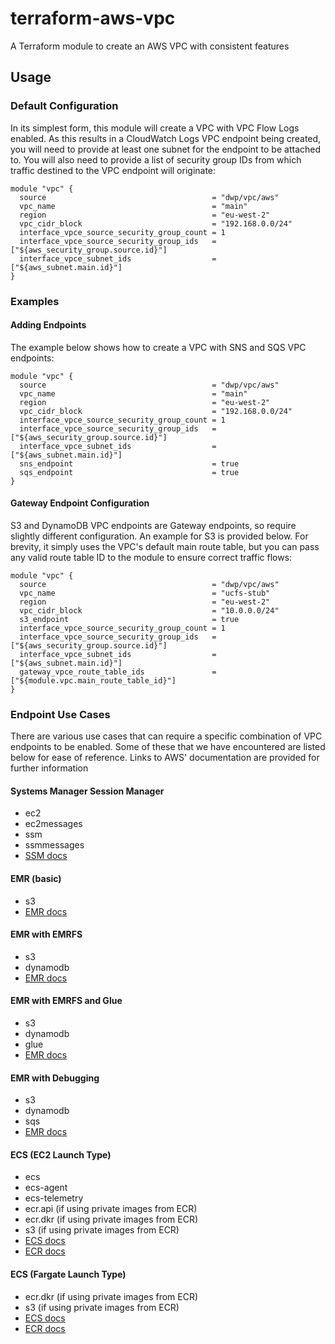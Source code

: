 # terraform-aws-vpc
A Terraform module to create an AWS VPC with consistent features

## Usage

### Default Configuration
In its simplest form, this module will create a VPC with VPC Flow Logs enabled.
As this results in a CloudWatch Logs VPC endpoint being created, you will need
to provide at least one subnet for the endpoint to be attached to. You will also
need to provide a list of security group IDs from which traffic destined to the
VPC endpoint will originate:

```
module "vpc" {
  source                                     = "dwp/vpc/aws"
  vpc_name                                   = "main"
  region                                     = "eu-west-2"
  vpc_cidr_block                             = "192.168.0.0/24"
  interface_vpce_source_security_group_count = 1
  interface_vpce_source_security_group_ids   = ["${aws_security_group.source.id}"]
  interface_vpce_subnet_ids                  = ["${aws_subnet.main.id}"]
}
```

### Examples

#### Adding Endpoints

The example below shows how to create a VPC with SNS and SQS VPC endpoints:

```
module "vpc" {
  source                                     = "dwp/vpc/aws"
  vpc_name                                   = "main"
  region                                     = "eu-west-2"
  vpc_cidr_block                             = "192.168.0.0/24"
  interface_vpce_source_security_group_count = 1
  interface_vpce_source_security_group_ids   = ["${aws_security_group.source.id}"]
  interface_vpce_subnet_ids                  = ["${aws_subnet.main.id}"]
  sns_endpoint                               = true
  sqs_endpoint                               = true
}
```

#### Gateway Endpoint Configuration

S3 and DynamoDB VPC endpoints are Gateway endpoints, so require slightly
different configuration.  An example for S3 is provided below. For brevity, it
simply uses the VPC's default main route table, but you can pass any valid route
table ID to the module to ensure correct traffic flows:

```
module "vpc" {
  source                                     = "dwp/vpc/aws"
  vpc_name                                   = "ucfs-stub"
  region                                     = "eu-west-2"
  vpc_cidr_block                             = "10.0.0.0/24"
  s3_endpoint                                = true
  interface_vpce_source_security_group_count = 1
  interface_vpce_source_security_group_ids   = ["${aws_security_group.source.id}"]
  interface_vpce_subnet_ids                  = ["${aws_subnet.main.id}"]
  gateway_vpce_route_table_ids               = ["${module.vpc.main_route_table_id}"]
}
```

### Endpoint Use Cases

There are various use cases that can require a specific combination of VPC
endpoints to be enabled. Some of these that we have encountered are listed
below for ease of reference.  Links to AWS' documentation are provided for
further information

#### Systems Manager Session Manager

* ec2
* ec2messages
* ssm
* ssmmessages
* [SSM docs](https://docs.aws.amazon.com/systems-manager/latest/userguide/sysman-setting-up-vpc.html)

#### EMR (basic)

* s3
* [EMR docs](https://docs.aws.amazon.com/emr/latest/ManagementGuide/emr-clusters-in-a-vpc.html)

#### EMR with EMRFS

* s3
* dynamodb
* [EMR docs](https://docs.aws.amazon.com/emr/latest/ManagementGuide/emr-clusters-in-a-vpc.html)

#### EMR with EMRFS and Glue

* s3
* dynamodb
* glue
* [EMR docs](https://docs.aws.amazon.com/emr/latest/ManagementGuide/emr-clusters-in-a-vpc.html)

#### EMR with Debugging

* s3
* dynamodb
* sqs
* [EMR docs](https://docs.aws.amazon.com/emr/latest/ManagementGuide/emr-clusters-in-a-vpc.html)

#### ECS (EC2 Launch Type)

* ecs
* ecs-agent
* ecs-telemetry
* ecr.api (if using private images from ECR)
* ecr.dkr (if using private images from ECR)
* s3 (if using private images from ECR)
* [ECS docs](https://docs.aws.amazon.com/AmazonECS/latest/developerguide/vpc-endpoints.html)
* [ECR docs](https://docs.aws.amazon.com/AmazonECR/latest/userguide/vpc-endpoints.html)

#### ECS (Fargate Launch Type)

* ecr.dkr (if using private images from ECR)
* s3 (if using private images from ECR)
* [ECS docs](https://docs.aws.amazon.com/AmazonECS/latest/developerguide/vpc-endpoints.html)
* [ECR docs](https://docs.aws.amazon.com/AmazonECR/latest/userguide/vpc-endpoints.html)
